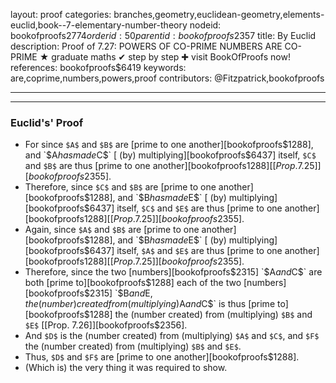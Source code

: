layout: proof
categories: branches,geometry,euclidean-geometry,elements-euclid,book--7-elementary-number-theory
nodeid: bookofproofs$2774
orderid: 50
parentid: bookofproofs$2357
title: By Euclid
description:  Proof of 7.27: POWERS OF CO-PRIME NUMBERS ARE CO-PRIME &#9733; graduate maths &#10004; step by step &#10010; visit BookOfProofs now!
references: bookofproofs$6419
keywords: are,coprime,numbers,powers,proof
contributors: @Fitzpatrick,bookofproofs

---


---

### Euclid's' Proof 

* For since `$A$` and `$B$` are [prime to one another][bookofproofs$1288], and `$A$` has made `$C$` [ (by) multiplying][bookofproofs$6437] itself, `$C$` and `$B$` are thus [prime to one another][bookofproofs$1288] [[Prop. 7.25]][bookofproofs$2355].
* Therefore, since `$C$` and `$B$` are [prime to one another][bookofproofs$1288], and `$B$` has made `$E$` [ (by) multiplying][bookofproofs$6437] itself, `$C$` and `$E$` are thus [prime to one another][bookofproofs$1288] [[Prop. 7.25]][bookofproofs$2355].
* Again, since `$A$` and `$B$` are [prime to one another][bookofproofs$1288], and `$B$` has made `$E$` [ (by) multiplying][bookofproofs$6437] itself, `$A$` and `$E$` are thus [prime to one another][bookofproofs$1288] [[Prop. 7.25]][bookofproofs$2355].
* Therefore, since the two [numbers][bookofproofs$2315] `$A$` and `$C$` are both [prime to][bookofproofs$1288] each of the two [numbers][bookofproofs$2315] `$B$` and `$E$`, the (number) created from (multiplying) `$A$` and `$C$` is thus [prime to][bookofproofs$1288] the (number created) from (multiplying) `$B$` and `$E$` [[Prop. 7.26]][bookofproofs$2356].
* And `$D$` is the (number created) from (multiplying) `$A$` and `$C$`, and `$F$` the (number created) from (multiplying) `$B$` and `$E$`.
* Thus, `$D$` and `$F$` are [prime to one another][bookofproofs$1288].
* (Which is) the very thing it was required to show.
